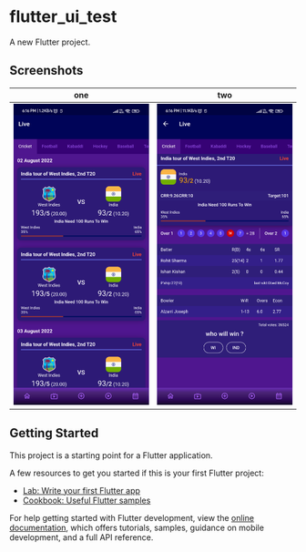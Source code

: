 # flutter_ui_test

A new Flutter project.

## Screenshots

one             |  two
:-------------------------:|:-------------------------:
![](https://github.com/ykun21/flutter-ui-test/blob/main/flutter_01.png)  |  ![](https://github.com/ykun21/flutter-ui-test/blob/main/flutter_02.png)

## Getting Started

This project is a starting point for a Flutter application.

A few resources to get you started if this is your first Flutter project:

- [Lab: Write your first Flutter app](https://docs.flutter.dev/get-started/codelab)
- [Cookbook: Useful Flutter samples](https://docs.flutter.dev/cookbook)

For help getting started with Flutter development, view the
[online documentation](https://docs.flutter.dev/), which offers tutorials,
samples, guidance on mobile development, and a full API reference.
